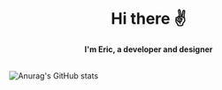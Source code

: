 <div align="center">
  <h1>Hi there ✌️</h1>
</div>

<div align="center">
  <b>I'm Eric, a developer and designer</b>
</div>

<br />

![Anurag's GitHub stats](https://github-readme-stats.vercel.app/api?username=erictakman&show_icons=true&text_color=fffff&title_color=#fffff&bg_color=#0D1117&icon_color=#1F6FEB)
